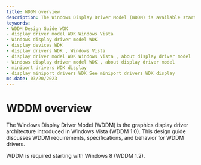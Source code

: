 ```yaml
---
title: WDDM overview
description: The Windows Display Driver Model (WDDM) is available starting with Windows Vista and is required starting with Windows 8. This section discusses requirements, specifications, and behavior for WDDM drivers.
keywords:
- WDDM Design Guide WDK
- display driver model WDK Windows Vista
- Windows display driver model WDK
- display devices WDK
- display drivers WDK , Windows Vista
- display driver model WDK Windows Vista , about display driver model
- Windows display driver model WDK , about display driver model
- miniport drivers WDK display
- display miniport drivers WDK See miniport drivers WDK display
ms.date: 03/20/2023
---
```


# WDDM overview

The Windows Display Driver Model (WDDM) is the graphics display driver architecture introduced in Windows Vista (WDDM 1.0). This design guide discusses WDDM requirements, specifications, and behavior for WDDM drivers.

WDDM is required starting with Windows 8 (WDDM 1.2).
